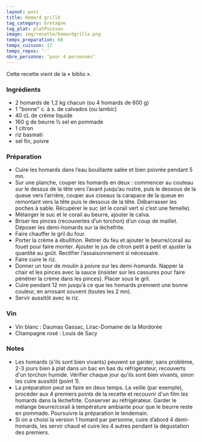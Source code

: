 ```yaml
---
layout: post
title: Homard grillé
tag_category: bretagne
tag_plat: platPoisson
image: img/recette/homardgrille.png
temps_preparation: 60
temps_cuisson: 17
temps_repos: ‘-‘
nbre_personne: ‘pour 4 personnes’
---
```

Cette recette vient de la « biblio ».

### Ingrédients
* 2 homards de 1,2 kg chacun (ou 4 homards de 600 g)
* 1 "bonne" c. à s. de calvados (ou lambic)
* 40 cL de crème liquide
* 160 g de beurre ½ sel en pommade
* 1 citron
* riz basmati
* sel fin, poivre

### Préparation
* Cuire les homards dans l’eau bouillante salée et bien poivrée pendant 5 mn.
* Sur une planche, couper les homards en deux : commencer au couteau sur le dessus de la tête vers l’avant jusqu’au rostre, puis le dessous de la queue vers l’arrière, couper aux ciseaux la carapace de la queue en remontant vers la tête puis le dessous de la tête. Débarrasser les poches à sable. Récupérer le suc (et le corail vert si c’est une femelle).
* Mélanger le suc et le corail au beurre, ajouter le calva.
* Briser les pinces (recouvertes d’un torchon) d’un coup de maillet. Déposer les demi-homards sur la lèchefrite.
* Faire chauffer le gril du four.
* Porter la crème à ébullition. Retirer du feu et ajouter le beurre/corail au fouet pour faire monter. Ajouter le jus de citron petit à petit et ajuster la quantité au goût. Rectifier l’assaisonnement si nécessaire.
* Faire cuire le riz.
* Donner un tour de moulin à poivre sur les demi-homards. Napper la chair et les pinces avec la sauce (insister sur les cassures pour faire pénétrer la crème dans les pinces). Placer sous le gril.
* Cuire pendant 12 mn jusqu’à ce que les homards prennent une bonne couleur, en arrosant souvent (toutes les 2 mn).
* Servir aussitôt avec le riz.

### Vin
* Vin blanc : Daumas Gassac, Lirac-Domaine de la Mordorée
* Champagne rosé : Louis de Sacy

### Notes
* Les homards (s'ils sont bien vivants) peuvent se garder, sans problème, 2-3 jours bien à plat dans un bac en bas du réfrigérateur, recouverts d'un torchon humide. Vérifier chaque jour qu'ils sont bien vivants, sinon les cuire aussitôt (point 1).
* La préparation peut se faire en deux temps. La veille (par exemple), procéder aux 4 premiers points de la recette et recouvrir d'un film les homards dans la lèchefrite. Conserver au réfrigérateur. Garder le mélange beurre/corail à température ambiante pour que le beurre reste en pommade. Poursuivre la préparation le lendemain.   
* Si on a choisi la version 1 homard par personne, cuire d’abord 4 demi-homards, les servir chaud et cuire les 4 autres pendant la dégustation des premiers.
